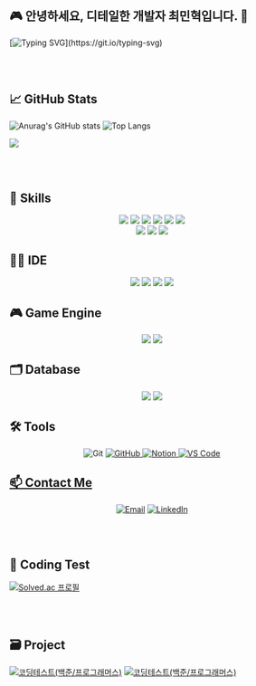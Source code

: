 ## 🎮 안녕하세요, 디테일한 개발자 최민혁입니다. 👋

[![Typing SVG](https://readme-typing-svg.demolab.com/?lines=Game+Engine+Developer!)](https://git.io/typing-svg)


<br><br>
## 📈 GitHub Stats 
![Anurag's GitHub stats](https://github-readme-stats.vercel.app/api?username=minhyeok1232&show_icons=true&theme=radical&show=discussions_started,discussions_answered,prs_merged,prs_merged_percentage)
![Top Langs](https://github-readme-stats.vercel.app/api/top-langs/?username=minhyeok1232&theme=radical&hide=php,html,Jupyter%20Notebook)

![](./profile-3d-contrib/profile-night-green.svg)

<br><br>
## 🚀 Skills
<p align="center">
<img src="https://img.shields.io/badge/C-00599C?style=for-the-badge&logo=c&logoColor=white"/></a>
<img src="https://img.shields.io/badge/CPlusPlus-00599C?style=for-the-badge&logo=cplusplus&logoColor=ffffff"/>
<img src="https://img.shields.io/badge/CSharp-239120?style=for-the-badge&logo=csharp&logoColor=ffffff"/>
<img src = "https://img.shields.io/badge/R-276DC3?style=for-the-badge&logo=r&logoColor=white"/></a>
<img src = "https://img.shields.io/badge/Java-ED8B00?style=for-the-badge&logo=openjdk&logoColor=white"/></a>
<img src = "https://img.shields.io/badge/blender-%23F5792A.svg?style=for-the-badge&logo=blender&logoColor=white"/></a>

<br>
<img src="https://img.shields.io/badge/DirectX11-76B900?style=for-the-badge&logo=nvidia&logoColor=ffffff"/>
<img src="https://img.shields.io/badge/Win32API-0078D4?style=for-the-badge&logo=windows11&logoColor=ffffff"/>
<img src="https://img.shields.io/badge/fmodel-0C322C?style=for-the-badge&logo=fmodel&logoColor=white"/>

## 👩‍💻 IDE
<p align="center">
<img src="https://img.shields.io/badge/Visual Studio-5C2D91?style=for-the-badge&logo=visualstudio&logoColor=ffffff"/>
<img src="https://img.shields.io/badge/VS Code-007ACC?style=for-the-badge&logo=visualstudiocode&logoColor=ffffff"/>
<img src = "https://img.shields.io/badge/CLion-000000?style=for-the-badge&logo=clion&logoColor=white"/></a>
<img src = "https://img.shields.io/badge/Rider-000000?style=for-the-badge&logo=Rider&logoColor=white"/></a>

<br>

## 🎮 Game Engine
<p align="center">
<img src="https://img.shields.io/badge/Unity-000000?style=for-the-badge&logo=unity&logoColor=ffffff"/>
<img src = "https://img.shields.io/badge/unrealengine-%23313131.svg?style=for-the-badge&logo=unrealengine&logoColor=white"/></a>

<br>

## 🗂️ Database
<p align="center">
<img src = "https://img.shields.io/badge/Firebase-039BE5?style=for-the-badge&logo=Firebase&logoColor=white"/></a>
<img src = "https://img.shields.io/badge/MySQL-00000F?style=for-the-badge&logo=mysql&logoColor=white"/></a>

<br>

## 🛠️ Tools
<p align="center">
  <img src="https://img.shields.io/badge/git-F05033.svg?style=for-the-badge&logo=git&logoColor=white" alt="Git">
  <a href="https://github.com/minhyeok1232"><img src="https://img.shields.io/badge/github-181717.svg?style=for-the-badge&logo=github&logoColor=white" alt="GitHub">
  <a href="https://www.notion.so/e0c534ed007b4a018043b14a7a079ebf"><img src="https://img.shields.io/badge/Notion-F3F3F3.svg?style=for-the-badge&logo=notion&logoColor=black" alt="Notion">
  <img src="https://img.shields.io/badge/VSCode-2C2C32.svg?style=for-the-badge&logo=visual-studio-code&logoColor=22ABF3" alt="VS Code">

## 📫 Contact Me
<p align="center">
  <a href="mailto:hani345@naver.com"><img src="https://img.shields.io/badge/Email-D14836?style=for-the-badge&logo=gmail&logoColor=white" alt="Email"></a>
  <a href="https://www.linkedin.com/feed/?trk=guest_homepage-basic_google-one-tap-submit"><img src="https://img.shields.io/badge/LinkedIn-0077B5?style=for-the-badge&logo=linkedin&logoColor=white" alt="LinkedIn"></a>
</p>

<br><br>

## 📖 **Coding Test**
[![Solved.ac
프로필](http://mazassumnida.wtf/api/v2/generate_badge?boj=hani345)](https://solved.ac/hani345)

<br><br>
## 🗃 **Project**
<a href="https://github.com/minhyeok1232/codingTest"><img src="https://github-readme-stats.vercel.app/api/pin/?username=minhyeok1232&repo=codingTest&theme=react&hide_border=true&show_icons=false" alt="코딩테스트(백준/프로그래머스)" /></a>
<a href="https://github.com/minhyeok1232/UnityProject"><img src="https://github-readme-stats.vercel.app/api/pin/?username=minhyeok1232&repo=UnityProject&theme=react&hide_border=true&show_icons=false" alt="코딩테스트(백준/프로그래머스)" /></a>


